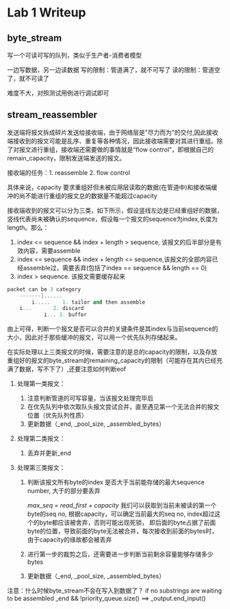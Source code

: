 Lab 1 Writeup
=============

## byte_stream
写一个可读可写的队列，类似于生产者-消费者模型

一边写数据，另一边读数据
写的限制：管道满了，就不可写了
读的限制：管道空了，就不可读了

难度不大，对照测试用例进行调试即可

## stream_reassembler
发送端将报文拆成碎片发送给接收端，由于网络层是"尽力而为"的交付,因此接收端接收到的报文可能是乱序、重复等各种情况，因此接收端需要对其进行重组。除了对报文进行重组，接收端还需要做的事情就是“flow control”，即根据自己的remain_capacity，限制发送端发送的报文。

接收端的任务：1. reassemble 2. flow control

具体来说，capacity 要求重组好但未被应用层读取的数据(在管道中)和接收端缓冲的尚不能进行重组的报文总的数据量不能超过capacity

接收端收到的报文可以分为三类，如下所示，假设竖线左边是已经重组好的数据，竖线代表尚未被确认的sequence，假设每一个报文的sequence为index,长度为length。那么：

1. index <= sequence && index + length > sequence, 该报文的后半部分是有效内容，需要assemble
2. index <= sequence && index + length <= sequence,该报文的全部内容已经assemble过，需要丢弃(包括了index == sequence && length == 0)
3. index > sequence. 该报文需要缓存起来

``` cpp
packet can be 3 category
    -------|......
        i.....    1. tailor and then assemble
    i...       2. discard
            i... 3. buffer
```

由上可得，判断一个报文是否可以合并的关键条件是其index与当前sequence的大小，因此对于那些缓冲的报文，可以用一个优先队列存储起来。

在实际处理以上三类报文的时候，需要注意的是总的capacity的限制，以及存放重组好的报文的byte_stream的remaining_capacity的限制（可能存在其内已经充满了数据，写不下了）,还要注意如何判断eof

1. 处理第一类报文： 
    1. 注意判断管道的可写容量，当该报文处理完毕后
    2. 在优先队列中依次取队头报文尝试合并，直至遇见第一个无法合并的报文位置（优先队列性质）
    3. 更新数据（_end, _pool_size, _assembled_bytes）
2. 处理第二类报文：
    1. 丢弃并更新_end

3. 处理第三类报文：
    1. 判断该报文所有byte的index 是否大于当前能存储的最大sequence number, 大于的部分要丢弃

        *max_seq = read_first + capacity* 我们可以获取到当前未被读的第一个byte的seq no,
        根据capacity，可以确定当前最大的seq no, index超过这个的byte都应该被舍弃，否则可能出现死锁，
        即后面的byte占据了前面byte的位置，导致前面的byte无法被合并，每次接收到前面的bytes时，由于capacity的缘故都会被丢弃
    
    2. 进行第一步的裁剪之后，还需要进一步判断当前剩余容量能够存储多少bytes

    3. 更新数据（_end, _pool_size, _assembled_bytes）

注意：什么时候byte_stream不会在写入到数据了？ if no substrings are waiting to be assembled
    _end && !priority_queue.size()  ==> _output.end_input()
